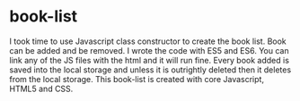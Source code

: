 # book-list
I took time to use Javascript class constructor to create the book list. Book can be added and be removed.
I wrote the code with ES5 and ES6. You can link any of the JS files with the html and it will run fine.
Every book added is saved into the local storage and unless it is outrightly deleted then it deletes from the local storage.
This book-list is created with core Javascript, HTML5 and CSS.
